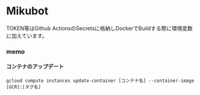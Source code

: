 # Mikubot

TOKEN等はGithub ActionsのSecretsに格納しDockerでBuildする際に環境変数に加えています。



### memo

#### コンテナのアップデート
`gcloud compute instances update-container [コンテナ名] --container-image [GCR]:[タグ名]`
